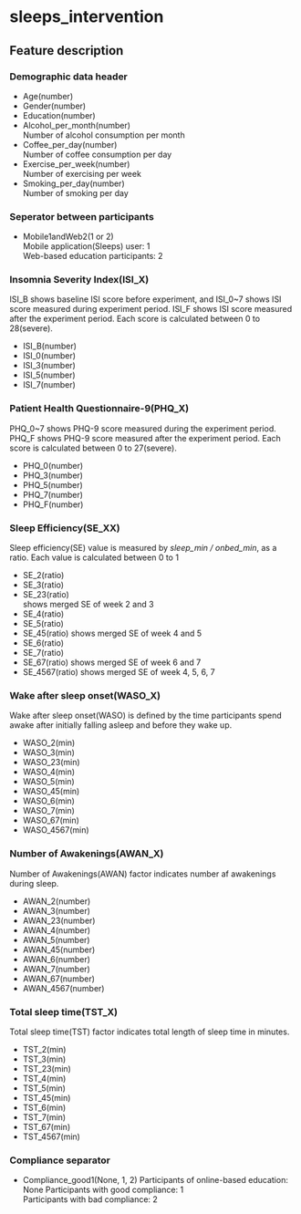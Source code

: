 # sleeps_intervention

## Feature description
### Demographic data header
* Age(number)
* Gender(number)
* Education(number)
* Alcohol_per_month(number)  
Number of alcohol consumption per month
* Coffee_per_day(number)  
Number of coffee consumption per day
* Exercise_per_week(number)  
Number of exercising per week
* Smoking_per_day(number)  
Number of smoking per day

### Seperator between participants
* Mobile1andWeb2(1 or 2)  
Mobile application(Sleeps) user: 1  
Web-based education participants: 2

### Insomnia Severity Index(ISI_X)
ISI_B shows baseline ISI score before experiment, and ISI_0~7 shows ISI score measured during experiment period.
ISI_F shows ISI score measured after the experiment period. 
Each score is calculated between 0 to 28(severe).
* ISI_B(number)  
* ISI_0(number)
* ISI_3(number)
* ISI_5(number)
* ISI_7(number)

### Patient Health Questionnaire-9(PHQ_X)
PHQ_0~7 shows PHQ-9 score measured during the experiment period. PHQ_F shows PHQ-9 score measured after the experiment period.
Each score is calculated between 0 to 27(severe).
* PHQ_0(number)
* PHQ_3(number)
* PHQ_5(number)
* PHQ_7(number)
* PHQ_F(number)

### Sleep Efficiency(SE_XX)
Sleep efficiency(SE) value is measured by _sleep_min / onbed_min_, as a ratio.
Each value is calculated between 0 to 1
* SE_2(ratio)
* SE_3(ratio)
* SE_23(ratio)  
shows merged SE of week 2 and 3
* SE_4(ratio)
* SE_5(ratio)
* SE_45(ratio)
shows merged SE of week 4 and 5
* SE_6(ratio)
* SE_7(ratio)
* SE_67(ratio)
shows merged SE of week 6 and 7
* SE_4567(ratio)
shows merged SE of week 4, 5, 6, 7

### Wake after sleep onset(WASO_X)
Wake after sleep onset(WASO) is defined by the time participants spend awake after initially falling asleep and before they wake up.
* WASO_2(min)
* WASO_3(min)
* WASO_23(min)
* WASO_4(min)
* WASO_5(min)
* WASO_45(min)
* WASO_6(min)
* WASO_7(min)
* WASO_67(min)
* WASO_4567(min)

### Number of Awakenings(AWAN_X)
Number of Awakenings(AWAN) factor indicates number af awakenings during sleep.
* AWAN_2(number)
* AWAN_3(number)
* AWAN_23(number)
* AWAN_4(number)
* AWAN_5(number)
* AWAN_45(number)
* AWAN_6(number)
* AWAN_7(number)
* AWAN_67(number)
* AWAN_4567(number)

### Total sleep time(TST_X)
Total sleep time(TST) factor indicates total length of sleep time in minutes. 
* TST_2(min)
* TST_3(min)
* TST_23(min)
* TST_4(min)
* TST_5(min)
* TST_45(min)
* TST_6(min)
* TST_7(min)
* TST_67(min)
* TST_4567(min)

### Compliance separator
* Compliance_good1(None, 1, 2)
Participants of online-based education: None
Participants with good compliance: 1  
Participants with bad compliance: 2  
